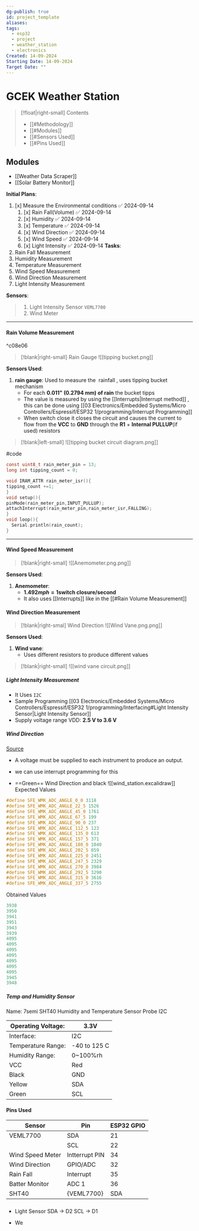 ```yaml
---
dg-publish: true
id: project_template
aliases: 
tags:
  - esp32
  - project
  - weather_station
  - electronics
Created: 14-09-2024
Starting Date: 14-09-2024
Target Date: ""
---
```


# GCEK Weather Station
>[!float|right-small] Contents
>- [[#Methodology]]
>- [[#Modules]]
>- [[#Sensors Used]]
>- [[#Pins Used]]
## Modules
- [[Weather Data Scraper]]
- [[Solar Battery Monitor]]

**Initial Plans**:
1. [x] Measure the Environmental conditions ✅ 2024-09-14
	1. [x] Rain Fall(Volume) ✅ 2024-09-14
	2. [x] Humidity ✅ 2024-09-14
	3. [x] Temperature ✅ 2024-09-14
	4. [x] Wind Direction ✅ 2024-09-14
	5. [x] Wind Speed ✅ 2024-09-14
	6. [x] Light Intensity ✅ 2024-09-14
**Tasks**:
1. Rain Fall Measurement
2. Humidity Measurement 
3. Temperature Measurement 
4. Wind Speed Measurement 
5. Wind Direction Measurement 
6. Light Intensity Measurement

**Sensors**:

> 1. Light Intensity Sensor `VEML7700`
> 2. Wind Meter

---
#### Rain Volume  Measurement 

^c08e06

>[!blank|right-small] Rain Gauge 
>![[tipping bucket.png]]

 **Sensors Used**:
1.  **rain gauge**: Used to measure the  rainfall , uses tipping bucket mechanism
	- For each **0.011" (0.2794 mm) of rain** the bucket tipps
	- The value is measured by using the [[Interrupts|Interrupt method]] , this can be done using [[03 Electronics/Embedded Systems/Micro Controllers/Espressif/ESP32 1/programming/Interrupt Programming]]
	- When switch close it closes the circuit and causes the current to flow from the **VCC** to **GND** through the **R1** + **Internal PULLUP**(if used) resistors 
	 


>[!blank|left-small] 
>![[tipping bucket circuit diagram.png]]

#code 

```c
const uint8_t rain_meter_pin = 13;
long int tipping_count = 0;

void IRAM_ATTR rain_meter_isr(){
tipping_count +=1;
}
void setup(){
pinMode(rain_meter_pin,INPUT_PULLUP);
attachInterrupt(rain_meter_pin,rain_meter_isr,FALLING);
}
void loop(){
  Serial.println(rain_count);
}
```

 ----
#### Wind Speed Measurement 

>[!blank|right-small] 
>![[Anemometer.png.png]]

**Sensors Used**:
1. **Anemometer**:
	- **$1.492 mph = 1 \text{switch closure}/\text{second}$**
	- It also uses [[Interrupts]] like in the [[#Rain Volume Measurement]]

#### Wind Direction Measurement 

>[!blank|right-smal] Wind Direction 
>![[Wind Vane.png.png]]

**Sensors Used**:
1. **Wind vane**:
	- Uses different resistors to produce different values 
>[!blank|right-small]
>![[wind vane circuit.png]]
##### Light Intensity Measurement 

- It Uses `I2C`
- Sample Programming [[03 Electronics/Embedded Systems/Micro Controllers/Espressif/ESP32 1/programming/Interfacing#Light Intensity Sensor|Light Intensity Sensor]]
- Supply voltage range VDD: **2.5 V to 3.6 V**

##### Wind Direction

[Source](file:///home/aruncs/Documents/ESP%20Mesh/Weather_Meter_Kit_Datasheet.pdf)

- A voltage must be supplied to each instrument to produce an output.

- we can use interrupt programming for this
- ==Green== Wind Direction and black
  ![[wind_station.excalidraw]]
  Expected Values

```c
#define SFE_WMK_ADC_ANGLE_0_0 3118
#define SFE_WMK_ADC_ANGLE_22_5 1526
#define SFE_WMK_ADC_ANGLE_45_0 1761
#define SFE_WMK_ADC_ANGLE_67_5 199
#define SFE_WMK_ADC_ANGLE_90_0 237
#define SFE_WMK_ADC_ANGLE_112_5 123
#define SFE_WMK_ADC_ANGLE_135_0 613
#define SFE_WMK_ADC_ANGLE_157_5 371
#define SFE_WMK_ADC_ANGLE_180_0 1040
#define SFE_WMK_ADC_ANGLE_202_5 859
#define SFE_WMK_ADC_ANGLE_225_0 2451
#define SFE_WMK_ADC_ANGLE_247_5 2329
#define SFE_WMK_ADC_ANGLE_270_0 3984
#define SFE_WMK_ADC_ANGLE_292_5 3290
#define SFE_WMK_ADC_ANGLE_315_0 3616
#define SFE_WMK_ADC_ANGLE_337_5 2755
```

Obtained Values

```c
3938
3950
3941
3951
3943
3939
4095
4095
4095
4095
4095
4095
4095
3945
3948
```

##### Temp and Humidity Sensor

Name: 7semi SHT40 Humidity and Temperature Sensor Probe I2C

| Operating Voltage:<br> | 3.3V<br>     |
| ---------------------- | ------------ |
| Interface:             | I2C          |
| Temperature Range:     | -40 to 125 C |
| Humidity Range:        | 0~100%rh     |
| VCC                    | Red          |
| Black                  | GND          |
| Yellow                 | SDA          |
| Green                  | SCL          |


#### Pins Used

| Sensor           | Pin            | ESP32 GPIO |
| ---------------- | -------------- | ---------- |
| VEML7700         | SDA            | 21         |
|                  | SCL            | 22         |
| Wind Speed Meter | Intterrupt PIN | 34         |
| Wind Direction   | GPIO/ADC       | 32         |
| Rain Fall        | Interrupt      | 35         |
| Batter Monitor   | ADC 1          | 36         |
| SHT40            | {VEML7700}     | SDA        |

##### 
- Light Sensor 
SDA -> D2 
SCL -> D1 

- We